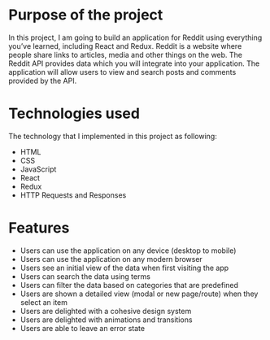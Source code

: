 # Purpose of the project 

In this project, I am going to build an application for Reddit using everything you’ve learned, including React and Redux. Reddit is a website where people share links to articles, media and other things on the web. The Reddit API provides data which you will integrate into your application. The application will allow users to view and search posts and comments provided by the API.

# Technologies used

The technology that I implemented in this project as following: 
* HTML
* CSS
* JavaScript
* React
* Redux
* HTTP Requests and Responses

# Features
* Users can use the application on any device (desktop to mobile)
* Users can use the application on any modern browser
* Users see an initial view of the data when first visiting the app
* Users can search the data using terms
* Users can filter the data based on categories that are predefined
* Users are shown a detailed view (modal or new page/route) when they select an item
* Users are delighted with a cohesive design system
* Users are delighted with animations and transitions
* Users are able to leave an error state
